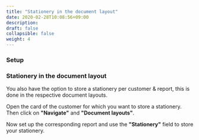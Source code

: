 ```yaml
---
title: "Stationery in the document layout"
date: 2020-02-28T10:08:56+09:00
description: 
draft: false
collapsible: false
weight: 4
---
```

### Setup

### Stationery in the document layout

You also have the option to store a stationery per customer & report, this is done in the respective document layouts.

Open the card of the customer for which you want to store a stationery. Then click on **"Navigate"** and **"Document layouts"**.

Now set up the corresponding report and use the **"Stationery"** field to store your stationery.

